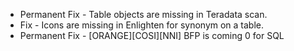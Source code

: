 - Permanent Fix - Table objects are missing in Teradata scan.
- Fix - Icons are missing in Enlighten for synonym on a table.
- Permanent Fix - [ORANGE][COSI][NNI] BFP is coming 0 for SQL
